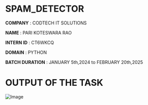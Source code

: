 # SPAM_DETECTOR

**COMPANY** : CODTECH IT SOLUTIONS

**NAME** : PARI KOTESWARA RAO

**INTERN ID** : CT6WKCQ

**DOMAIN** : PYTHON

**BATCH DURATION** : JANUARY 5th,2024 to FEBRUARY 20th,2025

# OUTPUT OF THE TASK

![Image](https://github.com/user-attachments/assets/b09ede01-4d64-472c-b16e-017715f60bb2)
